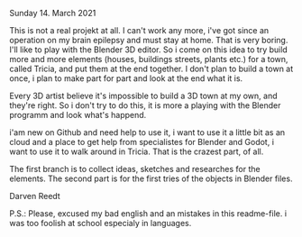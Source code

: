Sunday 14. March 2021

  This is not a real projekt at all. I can't work any more, i've got since an operation on my brain epilepsy and must stay at home. That is very boring. I'll like to play with the Blender 3D editor. So i come on this idea to try build more and more elements (houses, buildings streets, plants etc.) for a town, called Tricia, and put them at the end together. I don't plan to build a town at once, i plan to make part for part and look at the end what it is.

  Every 3D artist believe it's impossible to build a 3D town at my own, and they're right.
So i don't try to do this, it is more a playing with the Blender programm and look what's happend.

  i'am new on Github and need help to use it, i want to use it a little bit as an cloud and a place to get help from specialistes for Blender and Godot, i want to use it to walk around in Tricia. That is the crazest part, of all.
  
  The first branch is to collect ideas, sketches and researches for the elements. 
The second part is for the first tries of the objects in Blender files.

Darven Reedt

P.S.: Please, excused my bad english and an mistakes in this readme-file. i was too foolish at school especialy in languages.
  
  
